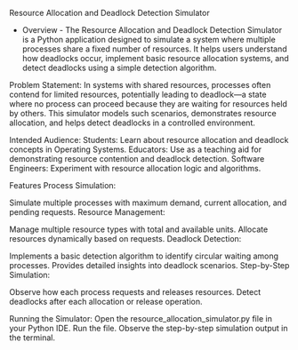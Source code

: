 Resource Allocation and Deadlock Detection Simulator
- Overview -
The Resource Allocation and Deadlock Detection Simulator is a Python application designed to simulate a system where multiple processes share a fixed number of resources. It helps users understand how deadlocks occur, implement basic resource allocation systems, and detect deadlocks using a simple detection algorithm.

Problem Statement:
In systems with shared resources, processes often contend for limited resources, potentially leading to deadlock—a state where no process can proceed because they are waiting for resources held by others. This simulator models such scenarios, demonstrates resource allocation, and helps detect deadlocks in a controlled environment.

Intended Audience:
Students: Learn about resource allocation and deadlock concepts in Operating Systems.
Educators: Use as a teaching aid for demonstrating resource contention and deadlock detection.
Software Engineers: Experiment with resource allocation logic and algorithms.

Features
Process Simulation:

Simulate multiple processes with maximum demand, current allocation, and pending requests.
Resource Management:

Manage multiple resource types with total and available units.
Allocate resources dynamically based on requests.
Deadlock Detection:

Implements a basic detection algorithm to identify circular waiting among processes.
Provides detailed insights into deadlock scenarios.
Step-by-Step Simulation:

Observe how each process requests and releases resources.
Detect deadlocks after each allocation or release operation.

Running the Simulator:
Open the resource_allocation_simulator.py file in your Python IDE.
Run the file.
Observe the step-by-step simulation output in the terminal.
